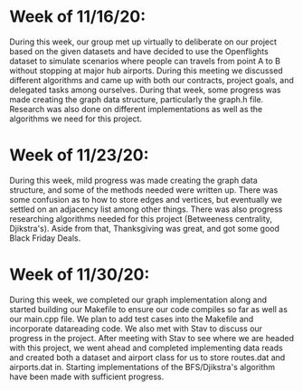 # Week of 11/16/20:

  During this week, our group met up virtually to deliberate on our project based on the given datasets and have decided to use the Openflights dataset to simulate scenarios where people can travels from point A to B without stopping at major hub airports. During this meeting we discussed different algorithms and came up with both our contracts, project goals, and delegated tasks among ourselves. During that week, some progress was made creating the graph data structure, particularly the graph.h file. Research was also done on different implementations as well as the algorithms we need for this project.

# Week of 11/23/20:

  During this week, mild progress was made creating the graph data structure, and some of the methods needed were written up. There was some confusion as to how to store edges and vertices, but eventually we settled on an adjacency list among other things. There was also progress researching algorithms needed for this project (Betweeness centrality, Djikstra's). Aside from that, Thanksgiving was great, and got some good Black Friday Deals.

# Week of 11/30/20:

  During this week, we completed our graph implementation along and started building our Makefile to ensure our code compiles so far as well as our main.cpp file. We plan to add test cases into the Makefile and incorporate datareading code. We also met with Stav to discuss our progress in the project. After meeting with Stav to see where we are headed with this project, we went ahead and completed implementing data reads and created both a dataset and airport class for us to store routes.dat and airports.dat in. Starting implementations of the BFS/Djikstra's algorithm have been made with sufficient progress.

